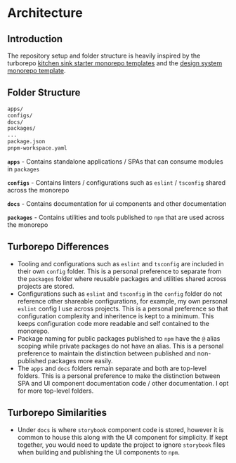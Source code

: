 # Architecture

## Introduction

The repository setup and folder structure is heavily inspired by the turborepo [kitchen sink starter monorepo templates](https://github.com/vercel/turbo/tree/main/examples/kitchen-sink) and the [design system monorepo template](https://github.com/vercel/turbo/tree/main/examples/design-system).

## Folder Structure

```bash
apps/
configs/
docs/
packages/
...
package.json
pnpm-workspace.yaml
```

**`apps`** - Contains standalone applications / SPAs that can consume modules in `packages`

**`configs`** - Contains linters / configurations such as `eslint` / `tsconfig` shared across the monorepo

**`docs`** - Contains documentation for ui components and other documentation

**`packages`** - Contains utilities and tools published to `npm` that are used across the monorepo

## Turborepo Differences

- Tooling and configurations such as `eslint` and `tsconfig` are included in their own `config` folder. This is a personal preference to separate from the `packages` folder where reusable packages and utilities shared across projects are stored.
- Configurations such as `eslint` and `tsconfig` in the `config` folder do not reference other shareable configurations, for example, my own personal `eslint` config I use across projects. This is a personal preference so that configuration complexity and inheritence is kept to a minimum. This keeps configuration code more readable and self contained to the monorepo.
- Package naming for public packages published to `npm` have the `@` alias scoping while private packages do not have an alias. This is a personal preference to maintain the distinction between published and non-published packages more easily.
- The `apps` and `docs` folders remain separate and both are top-level folders. This is a personal preference to make the distinction between SPA and UI component documentation code / other documentation. I opt for more top-level folders.

## Turborepo Similarities

- Under `docs` is where `storybook` component code is stored, however it is common to house this along with the UI component for simplicity. If kept together, you would need to update the project to ignore `storybook` files when building and publishing the UI components to `npm`.
